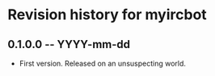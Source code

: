 # Revision history for myircbot

## 0.1.0.0 -- YYYY-mm-dd

* First version. Released on an unsuspecting world.
